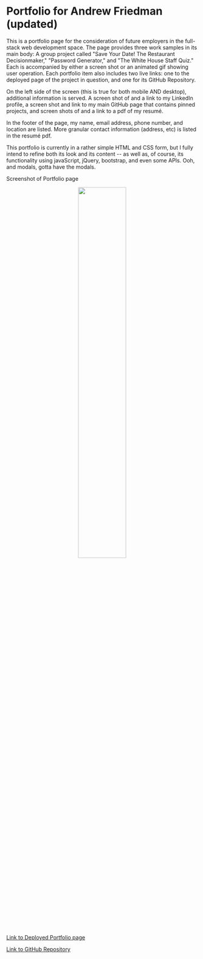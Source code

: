 # Portfolio for Andrew Friedman (updated)

This is a portfolio page for the consideration of future employers in the full-stack web development space. The page provides three work samples in its main body: A group project called "Save Your Date! The Restaurant Decisionmaker," "Password Generator," and "The White House Staff Quiz." Each is accompanied by either a screen shot or an animated gif showing user operation. Each portfolio item also includes two live links: one to the deployed page of the project in question, and one for its GitHub Repository.

On the left side of the screen (this is true for both mobile AND desktop), additional information is served. A screen shot of and a link to my LinkedIn profile, a screen shot and link to my main GitHub page that contains pinned projects, and screen shots of and a link to a pdf of my resumé. 

In the footer of the page, my name, email address, phone number, and location are listed. More granular contact information (address, etc) is listed in the resumé pdf.

This portfolio is currently in a rather simple HTML and CSS form, but I fully intend to refine both its look and its content -- as well as, of course, its functionality using javaScript, jQuery, bootstrap, and even some APIs. Ooh, and modals, gotta have the modals.


Screenshot of Portfolio page
<p align="center">
    <img src="assets/images/Portfolio_Screenshot_1.png" width="50%" height="50%" stylealt="portfolio screenshot"/> 
</p>

[Link to Deployed Portfolio page](https://andrewfriedman20.github.io/Homework_08_ALF/)


[Link to GitHub Repository](https://github.com/andrewfriedman20/Homework_08_ALF)
